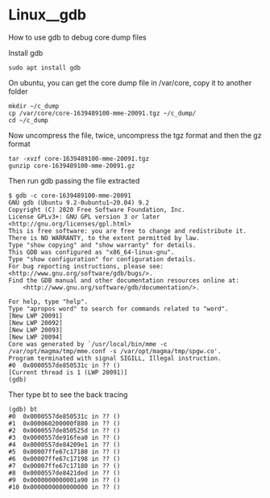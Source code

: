 # Linux__gdb
How to use gdb to debug core dump files

Install gdb
```
sudo apt install gdb
```

On ubuntu, you can get the core dump file in /var/core, copy it to another folder
```
mkdir ~/c_dump
cp /var/core/core-1639489100-mme-20091.tgz ~/c_dump/
cd ~/c_dump
```

Now uncompress the file, twice, uncompress the tgz format and then the gz format
```
tar -xvzf core-1639489100-mme-20091.tgz
gunzip core-1639489100-mme-20091.gz
```

Then run gdb passing the file extracted
```
$ gdb -c core-1639489100-mme-20091
GNU gdb (Ubuntu 9.2-0ubuntu1~20.04) 9.2
Copyright (C) 2020 Free Software Foundation, Inc.
License GPLv3+: GNU GPL version 3 or later <http://gnu.org/licenses/gpl.html>
This is free software: you are free to change and redistribute it.
There is NO WARRANTY, to the extent permitted by law.
Type "show copying" and "show warranty" for details.
This GDB was configured as "x86_64-linux-gnu".
Type "show configuration" for configuration details.
For bug reporting instructions, please see:
<http://www.gnu.org/software/gdb/bugs/>.
Find the GDB manual and other documentation resources online at:
    <http://www.gnu.org/software/gdb/documentation/>.

For help, type "help".
Type "apropos word" to search for commands related to "word".
[New LWP 20091]
[New LWP 20092]
[New LWP 20093]
[New LWP 20094]
Core was generated by `/usr/local/bin/mme -c /var/opt/magma/tmp/mme.conf -s /var/opt/magma/tmp/spgw.co'.
Program terminated with signal SIGILL, Illegal instruction.
#0  0x0000557de850531c in ?? ()
[Current thread is 1 (LWP 20091)]
(gdb)
```

Ther type bt to see the back tracing
```
(gdb) bt
#0  0x0000557de850531c in ?? ()
#1  0x000060200000f880 in ?? ()
#2  0x0000557de850525d in ?? ()
#3  0x0000557de916fea0 in ?? ()
#4  0x0000557de84209e1 in ?? ()
#5  0x00007ffe67c17180 in ?? ()
#6  0x00007ffe67c17198 in ?? ()
#7  0x00007ffe67c17180 in ?? ()
#8  0x0000557de8421ded in ?? ()
#9  0x0000000000001a90 in ?? ()
#10 0x0000000000000000 in ?? ()
```


